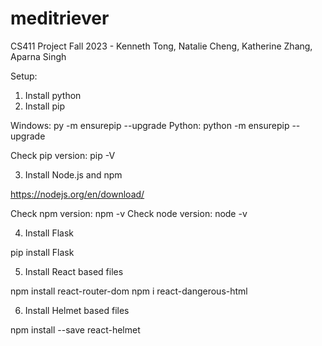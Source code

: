 # meditriever
CS411 Project Fall 2023 - Kenneth Tong, Natalie Cheng, Katherine Zhang, Aparna Singh

Setup:
1. Install python
2. Install pip

Windows: py -m ensurepip --upgrade
Python: python -m ensurepip --upgrade

Check pip version: pip -V

3. Install Node.js and npm

https://nodejs.org/en/download/

Check npm version: npm -v
Check node version: node -v

4. Install Flask

pip install Flask

5.  Install React based files

npm install react-router-dom
npm i react-dangerous-html 

6. Install Helmet based files

npm install --save react-helmet
